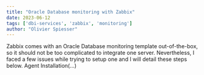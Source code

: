 ```yaml
---
title: "Oracle Database monitoring with Zabbix"
date: 2023-06-12
tags: ['dbi-services', 'zabbix', 'monitoring']
author: "Olivier Spiesser"
---
```

Zabbix comes with an Oracle Database monitoring template out-of-the-box, so it should not be too complicated to integrate one server. Nevertheless, I faced a few issues while trying to setup one and I will detail these steps below. Agent Installation(…)